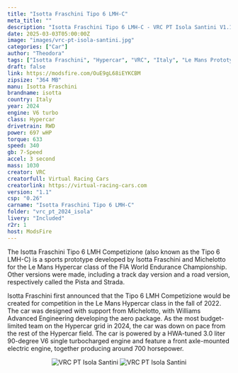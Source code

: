 ```yaml
---
title: "Isotta Fraschini Tipo 6 LMH-C"
meta_title: ""
description: "Isotta Fraschini Tipo 6 LMH-C - VRC PT Isola Santini V1.1 by VRC, ready to race!"
date: 2025-03-03T05:00:00Z
image: "images/vrc-pt-isola-santini.jpg"
categories: ["Car"]
author: "Theodora"
tags: ["Isotta Fraschini", "Hypercar", "VRC", "Italy", "Le Mans Prototype", "LMH"]
draft: false
link: https://modsfire.com/OuE9gL68iEYKCBM
zipsize: "364 MB"
manu: Isotta Fraschini
brandname: isotta
country: Italy
year: 2024
engine: V6 turbo
class: Hypercar
drivetrain: RWD
power: 697 wHP
torque: 633
speed: 340
gb: 7-Speed
accel: 3 second
mass: 1030
creator: VRC
creatorfull: Virtual Racing Cars
creatorlink: https://virtual-racing-cars.com
version: "1.1"
csp: "0.26"
carname: "Isotta Fraschini Tipo 6 LMH-C"
folder: "vrc_pt_2024_isola"
livery: "Included"
r2r: 1
host: ModsFire
---
```


The Isotta Fraschini Tipo 6 LMH Competizione (also known as the Tipo 6 LMH-C) is a sports prototype developed by Isotta Fraschini and Michelotto for the Le Mans Hypercar class of the FIA World Endurance Championship. Other versions were made, including a track day version and a road version, respectively called the Pista and Strada.

Isotta Fraschini first announced that the Tipo 6 LMH Competizione would be created for competition in the Le Mans Hypercar class in the fall of 2022. The car was designed with support from Michelotto, with Williams Advanced Engineering developing the aero package. As the most budget-limited team on the Hypercar grid in 2024, the car was down on pace from the rest of the Hypercar field. The car is powered by a HWA-tuned 3.0 liter 90-degree V6 single turbocharged engine and feature a front axle-mounted electric engine, together producing around 700 horsepower.


<center>
<img src="https://i.imgur.com/FmGoTOP.jpg" alt="VRC PT Isola Santini">
<img src="https://i.imgur.com/Z15MKFj.jpg" alt="VRC PT Isola Santini">
</center>
